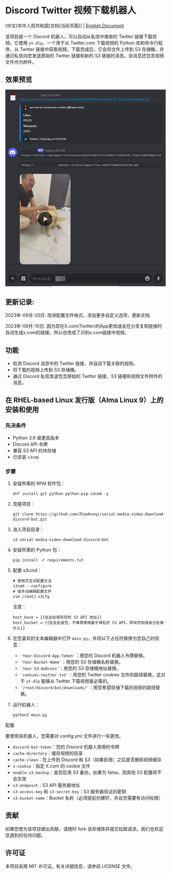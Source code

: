 # Discord Twitter 视频下载机器人


[中文(中华人民共和国)文档(当前页面)] | [English Document](README_ENUS.md)

该项目是一个 Discord 机器人，可以自动从私信中接收的 Twitter 链接下载视频。它使用 `yt-dlp`，一个用于从 Twitter.com 下载视频的 Python 库和命令行程序，从 Twitter 链接中获取视频。下载完成后，它会将文件上传到 S3 存储桶，并通过私信向您发送原始的 Twitter 链接和新的 S3 链接的消息。该消息还包含视频文件作为附件。

## 效果预览

![example01.jpg](example01.jpg)

## 更新记录:

2023年-09月-20日: 改进配置文件格式，添加更多自定义选项，更新文档

2023年-09月-10日: 因为现在X.com(Twitter)的App更改成会在分享复制链接时自动生成x.com的链接，所以也改成了识别x.com链接中视频。

## 功能

- 检测 Discord 消息中的 Twitter 链接，并自动下载关联的视频。
- 将下载的视频上传到 S3 存储桶。
- 通过 Discord 私信发送包含原始的 Twitter 链接、S3 链接和视频文件附件的消息。

## 在 RHEL-based Linux 发行版（Alma Linux 9）上的安装和使用

### 先决条件

- Python 3.6 或更高版本
- Discord API 令牌
- 兼容 S3 API 的块存储
- 已安装 `s3cmd`

### 步骤

1. 安装所需的 RPM 软件包：
   ```
   dnf install git python python-pip s3cmd -y
   ```

2. 克隆项目：
   ```
   git clone https://github.com/ZhaoKunqi/social-media-video-download-discord-bot.git
   ```

3. 进入项目目录：
   ```
   cd social-media-video-download-discord-bot
   ```

4. 安装所需的 Python 包：
   ```
   pip install -r requirements.txt
   ```

5. 配置 s3cmd：
   ```
   # 使用交互式配置方法
   s3cmd --configure
   # 或手动编辑配置文件
   vim /root/.s3cfg
   ```

   注意：
   ```
   host_base = {{在此处填写您的 S3 API 地址}}
   host_bucket = {{在此处留空，不推荐使用基于域名的 S3 API，除非您知道自己在做什么}}
   ```

6. 在您喜欢的文本编辑器中打开 `main.py`，并将以下占位符替换为您自己的信息：
   - `'Your-Discord-App-Token'`：用您的 Discord 机器人令牌替换。
   - `'Your-Bucket-Name'`：用您的 S3 存储桶名称替换。
   - `'Your-S3-Address'`：用您的 S3 存储桶地址替换。
   - `'cookies-twitter.txt'`：用您的 Twitter cookies 文件的路径替换。这对于 `yt-dlp` 能够从 Twitter 下载视频是必需的。
   - `'/root/discord/bot/downloads/'`：用您希望存储下载的视频的路径替换。

7. 运行机器人：
   ```
   python3 main.py
   ```
配置

要使用该机器人，您需要对 config.yml 文件进行一些更改。

- `discord-bot-token`：您的 Discord 机器人使用的令牌
- `cache-directory`：缓存视频的目录
- `cache-clean`：在上传到 Discord 和 S3（如果启用）之后是否删除视频缓存
- `x-cookie`：指定 X.com 的 cookie 文件
- `enable-s3-backup`：是否启用 S3 备份。如果为 false，则其他 S3 配置将不会生效
- `s3-endpoint`：S3 API 服务器地址
- `s3-access-key` 和 `s3-secret-key`：S3 服务器验证的密钥
- `s3-bucket-name`：Bucket 名称（必须提前创建好，并且您需要有访问权限）

## 贡献

如果您想为该项目做出贡献，请随时 fork 该存储库并提交拉取请求。我们也欢迎您遇到的任何问题。

## 许可证

本项目采用 MIT 许可证。有关详细信息，请参阅 LICENSE 文件。
